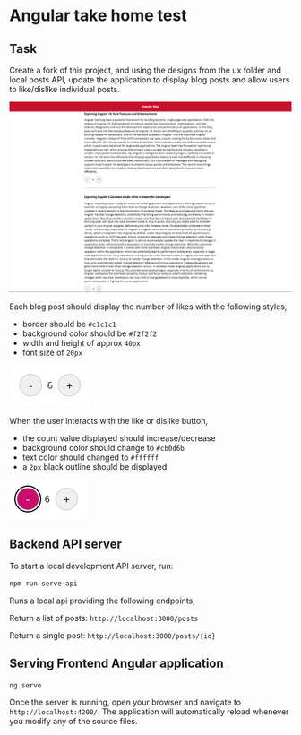 # Angular take home test

## Task

Create a fork of this project, and using the designs from the ux folder and local posts API, update the application to display blog posts and allow users to like/dislike individual posts.

![image](ux/example.png)

Each blog post should display the number of likes with the following styles,
* border should be `#c1c1c1`
* background color should be `#f2f2f2`
* width and height of approx `40px`
* font size of `20px`

![image](ux/base.png)

When the user interacts with the like or dislike button,
* the count value displayed should increase/decrease
* background color should change to `#cb0d6b`
* text color should changed to `#ffffff`
* a `2px` black outline should be displayed

![image](ux/hover-state.png)

## Backend API server

To start a local development API server, run:

```bash
npm run serve-api
```
Runs a local api providing the following endpoints,

Return a list of posts: `http://localhost:3000/posts`

Return a single post: `http://localhost:3000/posts/{id}`

## Serving Frontend Angular application

```bash
ng serve
```

Once the server is running, open your browser and navigate to `http://localhost:4200/`. The application will automatically reload whenever you modify any of the source files.
